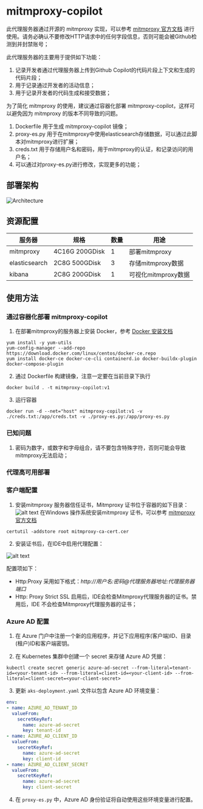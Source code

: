 # mitmproxy-copilot

此代理服务器通过开源的 mitmproxy 实现，可以参考 [mitmproxy 官方文档](https://docs.mitmproxy.org/stable/) 进行使用。请务必确认不要修改HTTP请求中的任何字段信息，否则可能会被Github检测到并封禁账号；

此代理服务器的主要用于提供如下功能：
1. 记录开发者通过代理服务器上传到Github Copilot的代码片段上下文和生成的代码片段；
2. 用于记录通过开发者的活动信息；
3. 用于记录开发者的代码生成和接受数据；


为了简化 mitmproxy 的使用，建议通过容器化部署 mitmproxy-copilot，这样可以避免因为 mitmproxy 的版本不同导致的问题。

1. Dockerfile 用于生成 mitmproxy-copilot 镜像；
2. proxy-es.py 用于在mitmproxy中使用elasticsearch存储数据，可以通过此脚本对mitmproxy进行扩展；
3. creds.txt 用于存储用户名和密码，用于mitmproxy的认证，和记录访问的用户名；
4. 可以通过对proxy-es.py进行修改，实现更多的功能；



## 部署架构

![Architecture](https://github.com/nickhou1983/mitmproxy-copilot/blob/main/image.png)

## 资源配置

| 服务器 | 规格 | 数量 | 用途 |
| --- | --- | --- | --- |
| mitmproxy | 4C16G 200GDisk | 1 | 部署mitmproxy
| elasticsearch | 2C8G 500GDisk | 3 | 存储mitmproxy数据
| kibana | 2C8G 200GDisk | 1 | 可视化mitmproxy数据


## 使用方法

### 通过容器化部署 mitmproxy-copilot

1. 在部署mitmproxy的服务器上安装 Docker，参考 [Docker 安装文档](https://docs.docker.com/get-docker/)
```
yum install -y yum-utils
yum-config-manager --add-repo https://download.docker.com/linux/centos/docker-ce.repo
yum install docker-ce docker-ce-cli containerd.io docker-buildx-plugin docker-compose-plugin
```
2. 通过 Dockerfile 构建镜像，注意一定要在当前目录下执行
```
docker build . -t mitmproxy-copilot:v1
```

3. 运行容器
```
docker run -d --net="host" mitmproxy-copilot:v1 -v ./creds.txt:/app/creds.txt -v ./proxy-es.py:/app/proxy-es.py
```
### 已知问题

1. 密码为数字，或数字和字母组合，请不要包含特殊字符，否则可能会导致mitmproxy无法启动；

### 代理高可用部署



### 客户端配置

1. 安装mitmproxy 服务器信任证书，Mitmproxy 证书位于容器的如下目录：
![alt text](1716267494806.png)
在Windows 操作系统安装mitmproxy 证书，可以参考 [mitmproxy 官方文档](https://docs.mitmproxy.org/stable/concepts-certificates/#installing-the-mitmproxy-ca-certificate-on-windows)
```
certutil -addstore root mitmproxy-ca-cert.cer
```

2. 安装证书后，在IDE中启用代理配置：

![alt text](image-1.png)

配置项如下：

* Http:Proxy 采用如下格式：*http://用户名:密码@代理服务器地址:代理服务器端口*
* Http: Proxy Strict SSL 启用后，IDE会检查Mitmproxy代理服务器的证书。禁用后，IDE 不会检查Mitmproxy代理服务器的证书；

### Azure AD 配置

1. 在 Azure 门户中注册一个新的应用程序，并记下应用程序(客户端)ID、目录(租户)ID和客户端密钥。

2. 在 Kubernetes 集群中创建一个 secret 来存储 Azure AD 凭据：
```
kubectl create secret generic azure-ad-secret --from-literal=tenant-id=<your-tenant-id> --from-literal=client-id=<your-client-id> --from-literal=client-secret=<your-client-secret>
```

3. 更新 `aks-deployment.yaml` 文件以包含 Azure AD 环境变量：
```yaml
env:
- name: AZURE_AD_TENANT_ID
  valueFrom:
    secretKeyRef:
      name: azure-ad-secret
      key: tenant-id
- name: AZURE_AD_CLIENT_ID
  valueFrom:
    secretKeyRef:
      name: azure-ad-secret
      key: client-id
- name: AZURE_AD_CLIENT_SECRET
  valueFrom:
    secretKeyRef:
      name: azure-ad-secret
      key: client-secret
```

4. 在 `proxy-es.py` 中，Azure AD 身份验证将自动使用这些环境变量进行配置。
